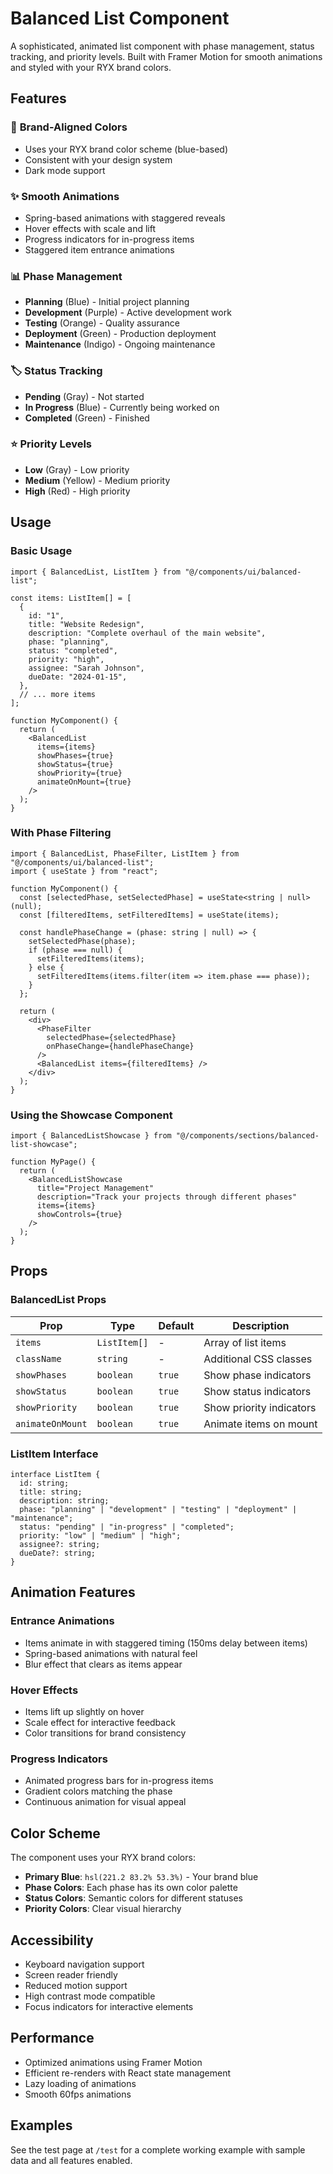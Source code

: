 # Balanced List Component

A sophisticated, animated list component with phase management, status tracking, and priority levels. Built with Framer Motion for smooth animations and styled with your RYX brand colors.

## Features

### 🎨 **Brand-Aligned Colors**
- Uses your RYX brand color scheme (blue-based)
- Consistent with your design system
- Dark mode support

### ✨ **Smooth Animations**
- Spring-based animations with staggered reveals
- Hover effects with scale and lift
- Progress indicators for in-progress items
- Staggered item entrance animations

### 📊 **Phase Management**
- **Planning** (Blue) - Initial project planning
- **Development** (Purple) - Active development work
- **Testing** (Orange) - Quality assurance
- **Deployment** (Green) - Production deployment
- **Maintenance** (Indigo) - Ongoing maintenance

### 🏷️ **Status Tracking**
- **Pending** (Gray) - Not started
- **In Progress** (Blue) - Currently being worked on
- **Completed** (Green) - Finished

### ⭐ **Priority Levels**
- **Low** (Gray) - Low priority
- **Medium** (Yellow) - Medium priority
- **High** (Red) - High priority

## Usage

### Basic Usage

```tsx
import { BalancedList, ListItem } from "@/components/ui/balanced-list";

const items: ListItem[] = [
  {
    id: "1",
    title: "Website Redesign",
    description: "Complete overhaul of the main website",
    phase: "planning",
    status: "completed",
    priority: "high",
    assignee: "Sarah Johnson",
    dueDate: "2024-01-15",
  },
  // ... more items
];

function MyComponent() {
  return (
    <BalancedList 
      items={items}
      showPhases={true}
      showStatus={true}
      showPriority={true}
      animateOnMount={true}
    />
  );
}
```

### With Phase Filtering

```tsx
import { BalancedList, PhaseFilter, ListItem } from "@/components/ui/balanced-list";
import { useState } from "react";

function MyComponent() {
  const [selectedPhase, setSelectedPhase] = useState<string | null>(null);
  const [filteredItems, setFilteredItems] = useState(items);

  const handlePhaseChange = (phase: string | null) => {
    setSelectedPhase(phase);
    if (phase === null) {
      setFilteredItems(items);
    } else {
      setFilteredItems(items.filter(item => item.phase === phase));
    }
  };

  return (
    <div>
      <PhaseFilter 
        selectedPhase={selectedPhase} 
        onPhaseChange={handlePhaseChange} 
      />
      <BalancedList items={filteredItems} />
    </div>
  );
}
```

### Using the Showcase Component

```tsx
import { BalancedListShowcase } from "@/components/sections/balanced-list-showcase";

function MyPage() {
  return (
    <BalancedListShowcase
      title="Project Management"
      description="Track your projects through different phases"
      items={items}
      showControls={true}
    />
  );
}
```

## Props

### BalancedList Props

| Prop | Type | Default | Description |
|------|------|---------|-------------|
| `items` | `ListItem[]` | - | Array of list items |
| `className` | `string` | - | Additional CSS classes |
| `showPhases` | `boolean` | `true` | Show phase indicators |
| `showStatus` | `boolean` | `true` | Show status indicators |
| `showPriority` | `boolean` | `true` | Show priority indicators |
| `animateOnMount` | `boolean` | `true` | Animate items on mount |

### ListItem Interface

```tsx
interface ListItem {
  id: string;
  title: string;
  description: string;
  phase: "planning" | "development" | "testing" | "deployment" | "maintenance";
  status: "pending" | "in-progress" | "completed";
  priority: "low" | "medium" | "high";
  assignee?: string;
  dueDate?: string;
}
```

## Animation Features

### Entrance Animations
- Items animate in with staggered timing (150ms delay between items)
- Spring-based animations with natural feel
- Blur effect that clears as items appear

### Hover Effects
- Items lift up slightly on hover
- Scale effect for interactive feedback
- Color transitions for brand consistency

### Progress Indicators
- Animated progress bars for in-progress items
- Gradient colors matching the phase
- Continuous animation for visual appeal

## Color Scheme

The component uses your RYX brand colors:

- **Primary Blue**: `hsl(221.2 83.2% 53.3%)` - Your brand blue
- **Phase Colors**: Each phase has its own color palette
- **Status Colors**: Semantic colors for different statuses
- **Priority Colors**: Clear visual hierarchy

## Accessibility

- Keyboard navigation support
- Screen reader friendly
- Reduced motion support
- High contrast mode compatible
- Focus indicators for interactive elements

## Performance

- Optimized animations using Framer Motion
- Efficient re-renders with React state management
- Lazy loading of animations
- Smooth 60fps animations

## Examples

See the test page at `/test` for a complete working example with sample data and all features enabled.
